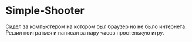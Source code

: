 # Simple-Shooter
Сидел за компьютером на котором был браузер но не было интернета. Решил поиграться и написал за пару часов простенькую игру.
